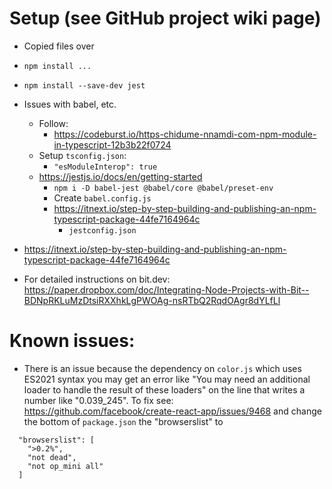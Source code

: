 # Setup (see GitHub project wiki page)
- Copied files over
- `npm install ...`
- `npm install --save-dev jest`
- Issues with babel, etc.
  - Follow: 
    - https://codeburst.io/https-chidume-nnamdi-com-npm-module-in-typescript-12b3b22f0724
  - Setup `tsconfig.json`:
    - `"esModuleInterop": true`
  - https://jestjs.io/docs/en/getting-started
    - `npm i -D babel-jest @babel/core @babel/preset-env`
    - Create `babel.config.js`
    - https://itnext.io/step-by-step-building-and-publishing-an-npm-typescript-package-44fe7164964c
        - `jestconfig.json`

- https://itnext.io/step-by-step-building-and-publishing-an-npm-typescript-package-44fe7164964c
- For detailed instructions on bit.dev: https://paper.dropbox.com/doc/Integrating-Node-Projects-with-Bit--BDNpRKLuMzDtsiRXXhkLgPWOAg-nsRTbQ2RqdOAgr8dYLfLl
        
        
# Known issues:

- There is an issue because the dependency on `color.js` which uses ES2021 syntax you may 
  get an error like "You may need an additional loader to handle the result of these loaders" on
  the line that writes a number like "0.039_245".
  To fix see: https://github.com/facebook/create-react-app/issues/9468
  and change the bottom of `package.json` the "browserslist" to
```
  "browserslist": [
    ">0.2%",
    "not dead",
    "not op_mini all"
  ]
```